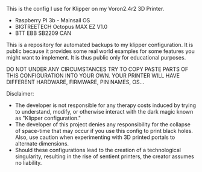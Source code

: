 This is the config I use for Klipper on my Voron2.4r2 3D Printer.
- Raspberry PI 3b - Mainsail OS
- BIGTREETECH Octopus MAX EZ V1.0
- BTT EBB SB2209 CAN

This is a repository for automated backups to my klipper configuration.
It is public because it provides some real world examples for some features you might want to implement.
It is thus public only for educational purposes.

DO NOT UNDER ANY CIRCUMSTANCES TRY TO COPY PASTE PARTS OF THIS CONFIGURATION INTO YOUR OWN.
YOUR PRINTER WILL HAVE DIFFERENT HARDWARE, FIRMWARE, PIN NAMES, OS...

Disclaimer:
- The developer is not responsible for any therapy costs induced by trying to understand, modify, or otherwise interact with the dark magic known as "Klipper configuration."
- The developer of this project denies any responsibility for the collapse of space-time that may occur if you use this config to print black holes. Also, use caution when experimenting with 3D printed portals to alternate dimensions.
- Should these configurations lead to the creation of a technological singularity, resulting in the rise of sentient printers, the creator assumes no liability.
